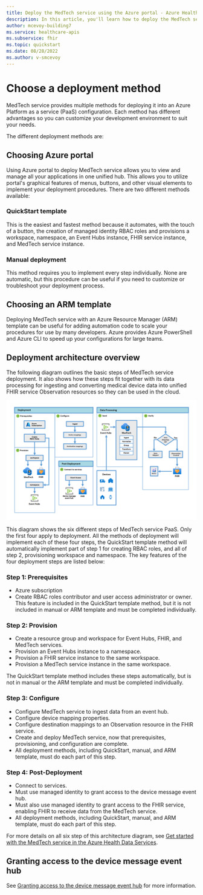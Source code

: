 ```yaml
---
title: Deploy the MedTech service using the Azure portal - Azure Health Data Services
description: In this article, you'll learn how to deploy the MedTech service in the Azure portal using either a quickstart template or manual steps.
author: mcevoy-building7
ms.service: healthcare-apis
ms.subservice: fhir
ms.topic: quickstart
ms.date: 08/28/2022
ms.author: v-smcevoy
---
```


# Choose a deployment method

MedTech service provides multiple methods for deploying it into an Azure Platform as a service (PaaS) configuration. Each method has different advantages so you can customize your development environment to suit your needs. 

The different deployment methods are:

## Choosing Azure portal

Using Azure portal to deploy MedTech service allows you to view and manage all your applications in one unified hub. This allows you to utilize portal's graphical features of menus, buttons, and other visual elements to implement your deployment procedures. There are two different methods available:

### QuickStart template

This is the easiest and fastest method because it automates, with the touch of a button, the creation of managed identity RBAC roles and provisions a workspace, namespace, an Event Hubs instance, FHIR service instance, and MedTech service instance.

### Manual deployment

This method requires you to implement every step individually. None are automatic, but this procedure can be useful if you need to customize or troubleshoot your deployment process.

## Choosing an ARM template

Deploying MedTech service with an Azure Resource Manager (ARM) template can be useful for adding automation code to scale your procedures for use by many developers. Azure provides Azure PowerShell and Azure CLI to speed up your configurations for large teams.

## Deployment architecture overview

The following diagram outlines the basic steps of MedTech service deployment. It also shows how these steps fit together with its data processing for ingesting and converting medical device data into unified FHIR service Observation resources so they can be used in the cloud.

[![Diagram showing MedTech service architectural overview.](media/iot-get-started/get-started-with-iot.png)](media/iot-get-started/get-started-with-iot.png#lightbox)

This diagram shows the six different steps of MedTech service PaaS. Only the first four apply to deployment. All the methods of deployment will implement each of these four steps, the QuickStart template method will automatically implement part of step 1 for creating RBAC roles, and all of step 2, provisioning workspace and namespace. The key features of the four deployment steps are listed below:

### Step 1: Prerequisites

- Azure subscription
- Create RBAC roles contributor and user access administrator or owner. This feature is included in the QuickStart template method, but it is not included in manual or ARM template and must be completed individually.

### Step 2: Provision

- Create a resource group and workspace for Event Hubs, FHIR, and MedTech services.
- Provision an Event Hubs instance to a namespace.
- Provision a FHIR service instance to the same workspace.
- Provision a MedTech service instance in the same workspace.

The QuickStart template method includes these steps automatically, but is not in manual or the ARM template and must be completed individually.

### Step 3: Configure

- Configure MedTech service to ingest data from an event hub.
- Configure device mapping properties.
- Configure destination mappings to an Observation resource in the FHIR service.
- Create and deploy MedTech service, now that prerequisites, provisioning, and configuration are complete.
- All deployment methods, including QuickStart, manual, and ARM template, must do each part of this step.

### Step 4: Post-Deployment

- Connect to services.
- Must use managed identity to grant access to the device message event hub.
- Must also use managed identity to grant access to the FHIR service, enabling FHIR to receive data from the MedTech service.
- All deployment methods, including QuickStart, manual, and ARM template, must do each part of this step.

For more details on all six step of this architecture diagram, see [Get started with the MedTech service in the Azure Health Data Services](./get-started-with-iot.md).

## Granting access to the device message event hub

See [Granting access to the device message event hub](deploy-07-new-post-deploy.md) for more information.



